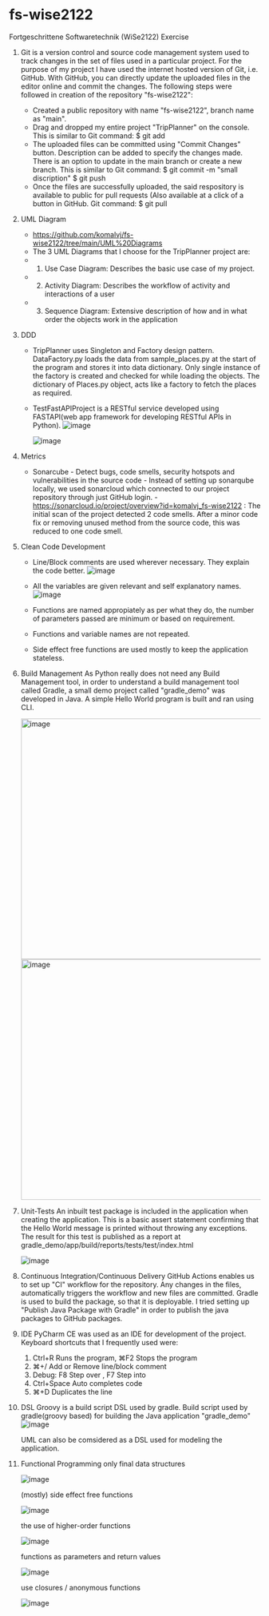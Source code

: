 # fs-wise2122
Fortgeschrittene Softwaretechnik (WiSe2122) Exercise

1. Git is a version control and source code management system used to track changes in the set of files used in a particular project. For the purpose of my project I have used the internet hosted version of Git, i.e. GitHub. With GitHub, you can directly update the uploaded files in the editor online and commit the changes.
The following steps were followed in creation of the repository "fs-wise2122":
   - Created a public repository with name "fs-wise2122", branch name as "main".
   - Drag and dropped my entire project "TripPlanner" on the console. 
     This is similar to Git command: 
     $ git add
   - The uploaded files can be committed using "Commit Changes" button. Description can be added to specify the changes made. There is an option to update in the 
     main branch or create a new branch. 
     This is similar to Git command:
     $ git commit -m "small discription"
     $ git push
   - Once the files are successfully uploaded, the said respository is available to public for pull requests (Also available at a click of a button in GitHub. Git        command: 
     $ git pull
     
2. UML Diagram
   - https://github.com/komalvj/fs-wise2122/tree/main/UML%20Diagrams
   - The 3 UML Diagrams that I choose for the TripPlanner project are: 
   - 1. Use Case Diagram: Describes the basic use case of my project.
   - 2. Activity Diagram: Describes the workflow of activity and interactions of a user
   - 3. Sequence Diagram: Extensive description of how and in what order the objects work in the application
  
3. DDD
   - TripPlanner uses Singleton and Factory design pattern.
     DataFactory.py loads the data from sample_places.py at the start of the program and stores it into data dictionary. Only single instance of the factory is          created and checked for while loading the objects. The dictionary of Places.py object, acts like a factory to fetch the places as required.
   - TestFastAPIProject is a RESTful service developed using FASTAPI(web app framework for developing RESTful APIs in Python).
     ![image](https://user-images.githubusercontent.com/92526578/154099461-f3aa5418-da38-44be-8f32-88c2535c3263.png)
     
     ![image](https://user-images.githubusercontent.com/92526578/154100927-5db9d305-d5f5-48b9-a126-c2c9afb765a5.png)

     
4. Metrics
   - Sonarcube -  Detect bugs, code smells, security hotspots and vulnerabilities in the source code
               -  Instead of setting up sonarqube locally, we used sonarcloud which connected to our project repository through just GitHub login.
               -  https://sonarcloud.io/project/overview?id=komalvj_fs-wise2122 : The initial scan of the project detected 2 code smells. After a minor code fix or                   removing unused method from the source code, this was reduced to one code smell. 
   
5. Clean Code Development
   - Line/Block comments are used wherever necessary. They explain the code better.
     ![image](https://user-images.githubusercontent.com/92526578/154102097-006989be-b05a-4cc0-b4a2-99ec43238faa.png)

   - All the variables are given relevant and self explanatory names. 
     ![image](https://user-images.githubusercontent.com/92526578/154102583-f1e91493-f3f1-4748-a740-59f2c8365ad6.png)

   - Functions are named appropiately as per what they do, the number of parameters passed are minimum or based on requirement.
   - Functions and variable names are not repeated.
   - Side effect free functions are used mostly to keep the application stateless.

6. Build Management
   As Python really does not need any Build Management tool, in order to understand a build management tool called Gradle, a small demo project called "gradle_demo"    was developed in Java. A simple Hello World program is built and ran using CLI.
   
   <img width="482" alt="image" src="https://user-images.githubusercontent.com/92526578/154012295-3b495f37-33ac-4723-a819-933c2a739072.png">
   <img width="482" alt="image" src="https://user-images.githubusercontent.com/92526578/154012306-09bb1d45-2b52-4e8b-ae94-67b0414632ed.png">

   
7. Unit-Tests
   An inbuilt test package is included in the application when creating the application. This is a basic assert statement confirming that the Hello World message      is printed without throwing any exceptions.
   The result for this test is published as a report at gradle_demo/app/build/reports/tests/test/index.html
   
   ![image](https://user-images.githubusercontent.com/92526578/154111356-ff682d78-50cb-4c29-b737-1974fdbf78c3.png)


8. Continuous Integration/Continuous Delivery
   GitHub Actions enables us to set up "CI" workflow for the repository. Any changes in the files, automatically triggers the workflow and new files are committed.
   Gradle is used to build the package, so that it is deployable. I tried setting up "Publish Java Package with Gradle" in order to publish the java packages to        GitHub packages.
   
9. IDE
   PyCharm CE was used as an IDE for development of the project.
   Keyboard shortcuts that I frequently used were: 
   1. Ctrl+R Runs the program, ⌘F2 Stops the program
   2. ⌘+/ Add or Remove line/block comment
   3. Debug: F8 Step over , F7 Step into
   4. Ctrl+Space Auto completes code
   5. ⌘+D Duplicates the line
   
10. DSL
    Groovy is a build script DSL used by gradle. Build script used by gradle(groovy based) for building the Java application "gradle_demo" 
      ![image](https://user-images.githubusercontent.com/92526578/154009907-de80020e-afed-4d1e-9fc3-8eaedbe137a0.png)
      
    UML can also be comsidered as a DSL used for modeling the application.

11. Functional Programming
    only final data structures
    
    ![image](https://user-images.githubusercontent.com/92526578/154105226-c2644a92-8e45-4eef-b601-a27c568413a5.png)

    (mostly) side effect free functions
    
    ![image](https://user-images.githubusercontent.com/92526578/154105534-9c687cae-a926-4f0c-8736-bae1ca111919.png)

    the use of higher-order functions
    
    ![image](https://user-images.githubusercontent.com/92526578/154108032-c56a5c23-dec2-4a4e-8e90-a7225c884b4e.png)
    
    functions as parameters and return values
    
    ![image](https://user-images.githubusercontent.com/92526578/154105642-c47d6450-50d7-4789-824e-486aff4725dc.png)

    use closures / anonymous functions
    
    ![image](https://user-images.githubusercontent.com/92526578/154104914-c8441958-e7b9-4e30-8dc2-c5f5eba21ce0.png)




